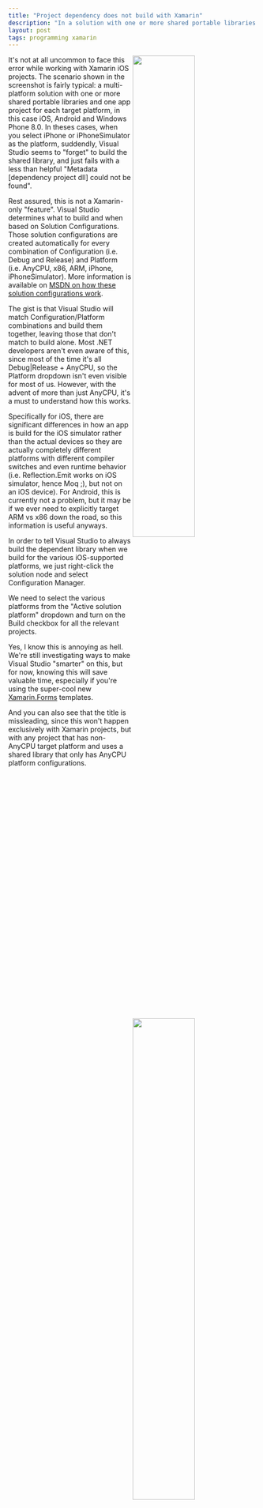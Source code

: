 ```yaml
---
title: "Project dependency does not build with Xamarin"
description: "In a solution with one or more shared portable libraries and one app project for each target platform (iOS, Android and Windows Phone), when selecting iPhone or iPhoneSimulator as the platform, Visual Studio seems to 'forget' to build the shared library, and just fails with a less than helpful 'Metadata [dependency project dll] could not be found'. This is the fix."
layout: post
tags: programming xamarin
---
```

<img src="http://cdn.cazzulino.com/dependency-build-errors.png" width="50%" align="right" class="image">
It's not at all uncommon to face this error while working with Xamarin iOS projects. The scenario shown in the screenshot is fairly typical: a multi-platform solution with one or more shared portable libraries and one app project for each target platform, in this case iOS, Android and Windows Phone 8.0. In theses cases, when you select iPhone or iPhoneSimulator as the platform, suddendly, Visual Studio seems to "forget" to build the shared library, and just fails with a less than helpful "Metadata [dependency project dll] could not be found".

Rest assured, this is not a Xamarin-only "feature". Visual Studio determines what to build and when based on Solution Configurations. Those solution configurations are created automatically for every combination of Configuration (i.e. Debug and Release) and Platform (i.e. AnyCPU, x86, ARM, iPhone, iPhoneSimulator). More information is available on [MSDN on how these solution configurations work](http://msdn.microsoft.com/en-us/library/kkz9kefa.aspx).

The gist is that Visual Studio will match Configuration/Platform combinations and build them together, leaving those that don't match to build alone. Most .NET developers aren't even aware of this, since most of the time it's all Debug|Release + AnyCPU, so the Platform dropdown isn't even visible for most of us. However, with the advent of more than just AnyCPU, it's a must to understand how this works. 

Specifically for iOS, there are significant differences in how an app is build for the iOS simulator rather than the actual devices so they are actually completely different platforms with different compiler switches and even runtime behavior (i.e. Reflection.Emit works on iOS simulator, hence Moq ;), but not on an iOS device). For Android, this is currently not a problem, but it may be if we ever need to explicitly target ARM vs x86 down the road, so this information is useful anyways.

<img src="http://cdn.cazzulino.com/iphone-configuration-manager.png" width="50%" align="right" class="image">
In order to tell Visual Studio to always build the dependent library when we build for the various iOS-supported platforms, we just right-click the solution node and select Configuration Manager.

We need to select the various platforms from the "Active solution platform" dropdown and turn on the Build checkbox for all the relevant projects.

Yes, I know this is annoying as hell. We're still investigating ways to make Visual Studio "smarter" on this, but for now, knowing this will save valuable time, especially if you're using the super-cool new [Xamarin.Forms](https://xamarin.com/forms) templates. 

And you can also see that the title is missleading, since this won't happen exclusively with Xamarin projects, but with any project that has non-AnyCPU target platform and uses a shared library that only has AnyCPU platform configurations.